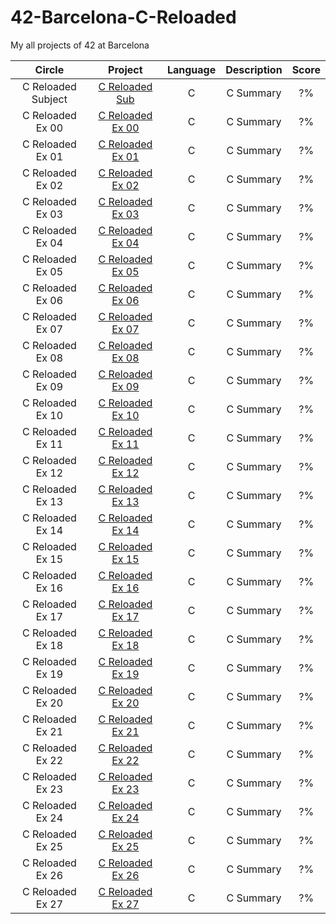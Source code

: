 # 42-Barcelona-C-Reloaded

My all projects of 42 at Barcelona

|Circle | Project | Language | Description | Score | 
|:-----:|:-------:|:--------:|:-----------:|:-----:|
|C Reloaded Subject| [C Reloaded Sub](https://github.com/brayans22/42-Barcelona-C-Reloaded/tree/main/Subject) | C | C Summary | ?% |
|C Reloaded Ex 00| [C Reloaded Ex 00](https://github.com/brayans22/42-Barcelona-C-Reloaded/tree/main/Ex/ex00) | C | C Summary | ?%  |
|C Reloaded Ex 01| [C Reloaded Ex 01](https://github.com/brayans22/42-Barcelona-C-Reloaded/tree/main/Ex/ex01) | C | C Summary | ?%  |
|C Reloaded Ex 02| [C Reloaded Ex 02](https://github.com/brayans22/42-Barcelona-C-Reloaded/tree/main/Ex/ex02) | C | C Summary | ?%  |
|C Reloaded Ex 03| [C Reloaded Ex 03](https://github.com/brayans22/42-Barcelona-C-Reloaded/tree/main/Ex/ex03) | C | C Summary | ?%  |
|C Reloaded Ex 04| [C Reloaded Ex 04](https://github.com/brayans22/42-Barcelona-C-Reloaded/tree/main/Ex/ex04) | C | C Summary | ?%  |
|C Reloaded Ex 05| [C Reloaded Ex 05](https://github.com/brayans22/42-Barcelona-C-Reloaded/tree/main/Ex/ex05) | C | C Summary | ?%  |
|C Reloaded Ex 06| [C Reloaded Ex 06](https://github.com/brayans22/42-Barcelona-C-Reloaded/tree/main/Ex/ex06) | C | C Summary | ?%  |
|C Reloaded Ex 07| [C Reloaded Ex 07](https://github.com/brayans22/42-Barcelona-C-Reloaded/tree/main/Ex/ex07) | C | C Summary | ?%  |
|C Reloaded Ex 08| [C Reloaded Ex 08](https://github.com/brayans22/42-Barcelona-C-Reloaded/tree/main/Ex/ex08) | C | C Summary | ?%  |
|C Reloaded Ex 09| [C Reloaded Ex 09](https://github.com/brayans22/42-Barcelona-C-Reloaded/tree/main/Ex/ex09) | C | C Summary | ?%  |
|C Reloaded Ex 10| [C Reloaded Ex 10](https://github.com/brayans22/42-Barcelona-C-Reloaded/tree/main/Ex/ex10) | C | C Summary | ?%  |
|C Reloaded Ex 11| [C Reloaded Ex 11](https://github.com/brayans22/42-Barcelona-C-Reloaded/tree/main/Ex/ex11) | C | C Summary | ?%  |
|C Reloaded Ex 12| [C Reloaded Ex 12](https://github.com/brayans22/42-Barcelona-C-Reloaded/tree/main/Ex/ex12) | C | C Summary | ?%  |
|C Reloaded Ex 13| [C Reloaded Ex 13](https://github.com/brayans22/42-Barcelona-C-Reloaded/tree/main/Ex/ex13) | C | C Summary | ?%  |
|C Reloaded Ex 14| [C Reloaded Ex 14](https://github.com/brayans22/42-Barcelona-C-Reloaded/tree/main/Ex/ex14) | C | C Summary | ?%  |
|C Reloaded Ex 15| [C Reloaded Ex 15](https://github.com/brayans22/42-Barcelona-C-Reloaded/tree/main/Ex/ex15) | C | C Summary | ?%  |
|C Reloaded Ex 16| [C Reloaded Ex 16](https://github.com/brayans22/42-Barcelona-C-Reloaded/tree/main/Ex/ex16) | C | C Summary | ?%  |
|C Reloaded Ex 17| [C Reloaded Ex 17](https://github.com/brayans22/42-Barcelona-C-Reloaded/tree/main/Ex/ex17) | C | C Summary | ?%  |
|C Reloaded Ex 18| [C Reloaded Ex 18](https://github.com/brayans22/42-Barcelona-C-Reloaded/tree/main/Ex/ex18) | C | C Summary | ?%  |
|C Reloaded Ex 19| [C Reloaded Ex 19](https://github.com/brayans22/42-Barcelona-C-Reloaded/tree/main/Ex/ex19) | C | C Summary | ?%  |
|C Reloaded Ex 20| [C Reloaded Ex 20](https://github.com/brayans22/42-Barcelona-C-Reloaded/tree/main/Ex/ex20) | C | C Summary | ?%  |
|C Reloaded Ex 21| [C Reloaded Ex 21](https://github.com/brayans22/42-Barcelona-C-Reloaded/tree/main/Ex/ex21) | C | C Summary | ?%  |
|C Reloaded Ex 22| [C Reloaded Ex 22](https://github.com/brayans22/42-Barcelona-C-Reloaded/tree/main/Ex/ex22) | C | C Summary | ?%  |
|C Reloaded Ex 23| [C Reloaded Ex 23](https://github.com/brayans22/42-Barcelona-C-Reloaded/tree/main/Ex/ex23) | C | C Summary | ?%  |
|C Reloaded Ex 24| [C Reloaded Ex 24](https://github.com/brayans22/42-Barcelona-C-Reloaded/tree/main/Ex/ex24) | C | C Summary | ?%  |
|C Reloaded Ex 25| [C Reloaded Ex 25](https://github.com/brayans22/42-Barcelona-C-Reloaded/tree/main/Ex/ex25) | C | C Summary | ?%  |
|C Reloaded Ex 26| [C Reloaded Ex 26](https://github.com/brayans22/42-Barcelona-C-Reloaded/tree/main/Ex/ex26) | C | C Summary | ?%  |
|C Reloaded Ex 27| [C Reloaded Ex 27](https://github.com/brayans22/42-Barcelona-C-Reloaded/tree/main/Ex/ex27) | C | C Summary | ?%  |
